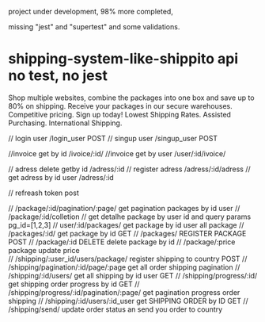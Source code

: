 project under development, 98% more completed,


missing "jest" and "supertest" and some validations.



# shipping-system-like-shippito api no test, no jest
Shop multiple websites, combine the packages into one box and save up to 80% on shipping. Receive your packages in our secure warehouses. Competitive pricing. Sign up today! Lowest Shipping Rates. Assisted Purchasing. International Shipping.



// login user /login_user POST
// singup user /singup_user POST



//invoice get by id /ivoice/:id/
//invoice get by user /user/:id/ivoice/

// adress delete getby id /adress/:id
// register adress /adress/:id/adress 
// get adress by id user /adress/:id

// refreash token post

// /package/:id/pagination/:page/ get pagination packages by id user
// /package/:id/colletion // get detalhe package by user id and query params pg_id=[1,2,3]
// user/:id/packages/ get package by id user all package
// /packages/:id/ get package by id GET
// /packages/ REGISTER PACKAGE POST
// /package/:id DELETE delete package by id
// /package/:price package update price
<br />
// /shipping/:user_id/users/package/ register shipping to country POST
// /shipping/pagination/:id/page/:page get all order shipping pagination
// /shipping/:id/users/ get all shipping by id user GET
// /shipping/progress/:id/ get shipping order progress by id GET
// /shipping/progress/:id/pagination/:page/ get pagination progress order shipping
// /shipping/:id/users/:id_user get SHIPPING ORDER by ID GET
// /shipping/send/ update order status an send you order to country
